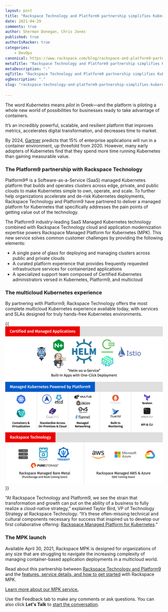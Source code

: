 ```yaml
---
layout: post
title: "Rackspace Technology and Platform9 partnership simplifies Kubernetes adoption"
date: 2021-04-29
comments: true
author: Sherman Donegan, Chris Jones
published: true
authorIsRacker: true
categories:
    - DevOps
canonical: https://www.rackspace.com/blog/rackspace-and-platform9-partnership-simplifies-kubernetes-adoption
metaTitle: "Rackspace Technology and Platform9 partnership simplifies Kubernetes adoption"
metaDescription: "."
ogTitle: "Rackspace Technology and Platform9 partnership simplifies Kubernetes adoption"
ogDescription: "."
slug: "rackspace-technology-and-platform9-partnership-simplifies-kubernetes-adoption"

---
```


The word *Kubernetes* means *pilot* in Greek&mdash;and the platform is piloting
a whole new world of possibilities for businesses ready to take advantage of
containers.

<!--more-->

 It’s an incredibly powerful, scalable, and resilient platform that improves
 metrics, accelerates digital transformation, and decreases time to market.

By 2024, [Gartner](https://www.gartner.com/en/newsroom/press-releases/2020-06-25-gartner-forecasts-strong-revenue-growth-for-global-co) predicts that
15% of enterprise applications will run in a container environment, up threefold
from 2020. However, many early adopters of Kubernetes find that they spend more
time running Kubernetes than gaining measurable value.

### The Platform9 partnership with Rackspace Technology

Platform9&reg; is a Software-as-a-Service (SaaS) managed Kubernetes platform
that builds and operates clusters across edge, private, and public clouds to
make Kubernetes simple to own, operate, and scale. To further help organizations
accelerate and de-risk Kubernetes deployments, Rackspace Technology and Platform9
have partnered to deliver a managed platform for Kubernetes that specifically
addresses the pain points of getting value out of the technology.

The Platform9 industry-leading SaaS Managed Kubernetes technology combined with
Rackspace Technology cloud and application modernization expertise powers
Rackspace Managed Platform for Kubernetes (MPK). This new service solves common
customer challenges by providing the following elements:

- A single pane of glass for deploying and managing clusters across public and
  private clouds
- A curated platform experience that provides frequently requested infrastructure
  services for containerized applications
- A specialized support team composed of Certified Kubernetes administrators
  versed in Kubernetes, Platform9, and multicloud

### The multicloud Kubernetes experience

By partnering with Platform9, Rackspace Technology offers the most complete
multicloud Kubernetes experience available today, with services and SLAs designed
for truly hands-free Kubernetes environments.

{{<img src="Picture1.jpg" title="" alt="">}}

“At Rackspace Technology and Platform9, we see the strain that transformation
and growth can put on the ability of a business to fully realize a cloud-native
strategy,” explained Taylor Bird, VP of Technology Strategy at Rackspace
Technology. “It’s these often-missing technical and cultural components necessary
for success that inspired us to develop our first collaborative offering:
[Rackspace Managed Platform for Kubernetes](https://usc-word-edit.officeapps.live.com/resources/rackspace-managed-platform-kubernetes).”

### The MPK launch

Available April 30, 2021, Rackspace MPK is designed for organizations of any size
that are struggling to navigate the increasing complexity of managing
container-based application deployments in a multicloud world.

Read about this partnership between [Rackspace Technology and Platform9](https://usc-word-edit.officeapps.live.com/newsroom/rackspace-technology-announces-strategic-investment-platform9-and-launches-rackspace)
and the [features, service details, and how to get started](https://usc-word-edit.officeapps.live.com/we/resources/rackspace-managed-platform-kubernetes)
with Rackspace MPK.

<a class="cta purple" id="cta" href="https://www.rackspace.com/cloud/kubernetes">Learn more about our MPK service.</a>

Use the Feedback tab to make any comments or ask questions. You can also click
**Let's Talk** to [start the conversation](https://www.rackspace.com/).
